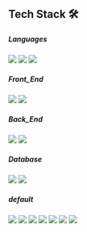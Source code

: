 ## Tech Stack 🛠

##### Languages
<img src="https://img.shields.io/badge/Javascript-ffb13b?style=flat-square&logo=javascript&logoColor=white"/> <img src="https://img.shields.io/badge/TypeScript-3178C6?style=flat-square&logo=typescript&logoColor=white"/>  <img src="https://img.shields.io/badge/Python-3766AB?style=flat-square&logo=Python&logoColor=white"/> 

##### Front_End
<img src="https://img.shields.io/badge/React-61DAFB?style=flat-square&logo=react&logoColor=white"/> <img src="https://img.shields.io/badge/Redux-764ABC?style=flat-square&logo=redux&logoColor=white"/>

##### Back_End
<img src="https://img.shields.io/badge/Node-339933?style=flat-square&logo=node.js&logoColor=white"/>  <img src="https://img.shields.io/badge/Express-000000?style=flat-square&logo=express&logoColor=white"/>

##### Database
<img src="https://img.shields.io/badge/Mysql-E6B91E?style=flat-square&logo=MySql&logoColor=white"/> <img src="https://img.shields.io/badge/MongoDB-47A248?style=flat-square&logo=MongoDB&logoColor=white"/>

##### default
<img src="https://img.shields.io/badge/Sketch-F7B500?style=flat-square&logo=Sketch&logoColor=white"/> <img src="https://img.shields.io/badge/Photoshop-31A8FF?style=flat-square&logo=Adobe-Photoshop&logoColor=white"/> <img src="https://img.shields.io/badge/Illustrator-FF9A00?style=flat-square&logo=Adobe-Illustrator&logoColor=white"/> <img src="https://img.shields.io/badge/Premiere-9999FF?style=flat-square&logo=Adobe-Premiere-Pro&logoColor=white"/> 
<img src="https://img.shields.io/badge/AfterEffects-9999FF?style=flat-square&logo=Adobe-After-Effects&logoColor=white"/> <img src="https://img.shields.io/badge/InDesign-FF3366?style=flat-square&logo=Adobe-InDesign&logoColor=white"/> <img src="https://img.shields.io/badge/Rhinoceros-801010?style=flat-square&logo=Rhinoceros&logoColor=white"/>

<!--
<p align="center">
    
    <img src="https://img.shields.io/badge/Android-3DDC84?style=flat-square&logo=android&logoColor=white"/>
    <img src="https://img.shields.io/badge/Django-092E20?style=flat-square&logo=Django&logoColor=white"/>
    <img src="https://img.shields.io/badge/JSP-007396?style=flat-square&logo=java&logoColor=white"/>
</p>

<p align="center">
    <img src="https://img.shields.io/badge/OracleDB-F80000?style=flat-square&logo=oracle&logoColor=white"/>
</p>

<p align="center">    
    <img src="https://img.shields.io/badge/aws-333664?style=flat-square&logo=amazon-aws&logoColor=white"/>
</p>


**Juhye-Kim/Juhye-Kim** is a ✨ _special_ ✨ repository because its `README.md` (this file) appears on your GitHub profile.

Here are some ideas to get you started:

- 🔭 I’m currently working on ...
- 🌱 I’m currently learning ...
- 👯 I’m looking to collaborate on ...
- 🤔 I’m looking for help with ...
- 💬 Ask me about ...
- 📫 How to reach me: ...
- 😄 Pronouns: ...
- ⚡ Fun fact: ...
-->
